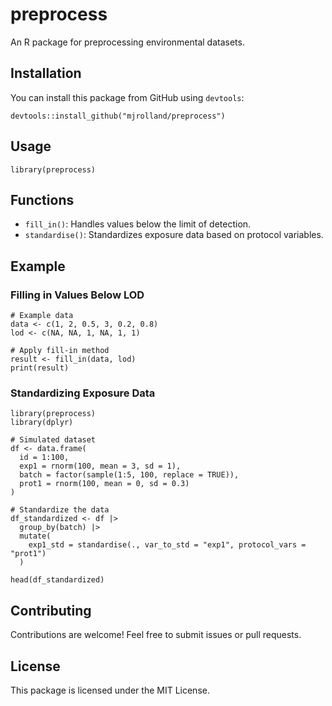 # preprocess

An R package for preprocessing environmental datasets.

## Installation

You can install this package from GitHub using `devtools`:

```{r}
devtools::install_github("mjrolland/preprocess")
```

## Usage

```{r}
library(preprocess)
```

## Functions

- `fill_in()`: Handles values below the limit of detection.
- `standardise()`: Standardizes exposure data based on protocol variables.

## Example

### Filling in Values Below LOD

```{r}
# Example data
data <- c(1, 2, 0.5, 3, 0.2, 0.8)
lod <- c(NA, NA, 1, NA, 1, 1)

# Apply fill-in method
result <- fill_in(data, lod)
print(result)
```

### Standardizing Exposure Data

```{r}
library(preprocess)
library(dplyr)

# Simulated dataset
df <- data.frame(
  id = 1:100,
  exp1 = rnorm(100, mean = 3, sd = 1),
  batch = factor(sample(1:5, 100, replace = TRUE)),
  prot1 = rnorm(100, mean = 0, sd = 0.3)
)

# Standardize the data
df_standardized <- df |>
  group_by(batch) |>
  mutate(
    exp1_std = standardise(., var_to_std = "exp1", protocol_vars = "prot1")
  )

head(df_standardized)
```

## Contributing

Contributions are welcome! Feel free to submit issues or pull requests.

## License

This package is licensed under the MIT License.

